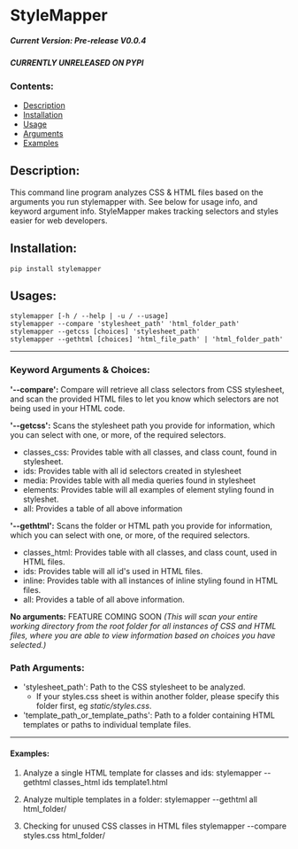 # StyleMapper
##### Current Version: Pre-release V0.0.4
##### CURRENTLY UNRELEASED ON PYPI

### **Contents:**
- [Description](#description)
- [Installation](#installation)
- [Usage](#usage)
- [Arguments](#keyword-arguments--choices)
- [Examples](#usages)

## **Description:**
This command line program analyzes CSS & HTML files based on the arguments you run stylemapper with. See below for usage info, and keyword argument info. StyleMapper makes tracking selectors and styles easier for web developers.

## **Installation:**
    pip install stylemapper

## **Usages:**
    stylemapper [-h / --help | -u / --usage]
    stylemapper --compare 'stylesheet_path' 'html_folder_path'
    stylemapper --getcss [choices] 'stylesheet_path'
    stylemapper --gethtml [choices] 'html_file_path' | 'html_folder_path'

<hr>

###  **Keyword Arguments & Choices:**
**'--compare':**  Compare will retrieve all class selectors from CSS stylesheet, and scan the provided HTML files to let you know which selectors are not being used in your HTML code.

**'--getcss':** Scans the stylesheet path you provide for information, which you can select with one, or more, of the required selectors.
  - classes_css: Provides table with all classes, and class count, found in stylesheet.
  - ids: Provides table with all id selectors created in stylesheet
  - media: Provides table with all media queries found in stylesheet
  - elements: Provides table will all examples of element styling found in styleshet.
  - all: Provides a table of all above information

**'--gethtml':** Scans the folder or HTML path you provide for information, which you can select with one, or more, of the required selectors.
  - classes_html: Provides table with all classes, and class count, used in HTML files.
  - ids: Provides table will all id's used in HTML files.
  - inline: Provides table with all instances of inline styling found in HTML files.
  - all: Provides a table of all above information.

**No arguments:** FEATURE COMING SOON *(This will scan your entire working directory from the root folder for all instances of CSS and HTML files, where you are able to  view information based on choices you have selected.)*



### **Path Arguments**:
  - 'stylesheet_path': Path to the CSS stylesheet to be analyzed.
    - If your styles.css sheet is within another folder, please specify this folder first, eg *static/styles.css*.
  - 'template_path_or_template_paths': Path to a folder containing HTML templates or paths to individual template files.

<hr> 

####  Examples:
  1. Analyze a single HTML template for classes and ids:
     stylemapper --gethtml classes_html ids template1.html

  2. Analyze multiple templates in a folder:
     stylemapper --gethtml all html_folder/

  3. Checking for unused CSS classes in HTML files
     stylemapper --compare styles.css html_folder/